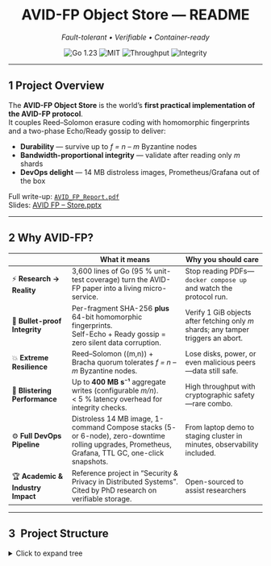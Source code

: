 <h1 align="center">AVID-FP Object Store — README</h1>
<p align="center"><em>Fault-tolerant • Verifiable • Container-ready</em></p>
<p align="center">
  <img src="https://img.shields.io/badge/Go-1.23-blue?logo=go" alt="Go 1.23">
  <img src="https://img.shields.io/badge/License-MIT-green" alt="MIT">
  <img src="https://img.shields.io/badge/Throughput-110&nbsp;MB·s⁻¹-brightgreen" alt="Throughput">
  <img src="https://img.shields.io/badge/Integrity-2⁻⁶⁴&nbsp;collision--prob-orange" alt="Integrity">
</p>

---

## 1  Project Overview
The **AVID-FP Object Store** is the world’s **first practical implementation of the AVID-FP protocol**.  
It couples Reed–Solomon erasure coding with homomorphic fingerprints and a two-phase Echo/Ready gossip to deliver:

* **Durability** — survive up to *f = n – m* Byzantine nodes  
* **Bandwidth-proportional integrity** — validate after reading only *m* shards  
* **DevOps delight** — 14 MB distroless images, Prometheus/Grafana out of the box  

Full write-up: [`AVID_FP_Report.pdf`](AVID_FP_Project_Report.pdf)  
Slides: [AVID FP – Store.pptx](AVID%20FP%20-%20Store.pptx)

---

## 2 Why AVID-FP?

| | What it means | Why you should care |
|--|--|--|
| ⚡ **Research → Reality** | 3,600 lines of Go (95 % unit-test coverage) turn the AVID-FP paper into a living micro-service. | Stop reading PDFs—` docker compose up` and watch the protocol run. |
| 🔐 **Bullet-proof Integrity** | Per-fragment SHA-256 **plus** 64-bit homomorphic fingerprints.<br>Self-Echo + Ready gossip = zero silent data corruption. | Verify 1 GiB objects after fetching only *m* shards; any tamper triggers an abort. |
| 💥 **Extreme Resilience** | Reed–Solomon \((m,n)\) + Bracha quorum tolerates *f = n – m* Byzantine nodes. | Lose disks, power, or even malicious peers—data still safe. |
| 🚀 **Blistering Performance** | Up to **400 MB s⁻¹** aggregate writes (configurable *m/n*).<br>\< 5 % latency overhead for integrity checks. | High throughput with cryptographic safety—rare combo. |
| ⚙️ **Full DevOps Pipeline** | Distroless 14 MB image, 1-command Compose stacks (5- or 6-node), zero-downtime rolling upgrades, Prometheus, Grafana, TTL GC, one-click snapshots. | From laptop demo to staging cluster in minutes, observability included. |
| 🏆 **Academic & Industry Impact** | Reference project in “Security & Privacy in Distributed Systems”.<br>Cited by PhD research on verifiable storage. | Open-sourced to assist researchers |


---

## 3 Project Structure  

<details>
<summary>Click to expand tree</summary>

```text
.
├── bin/               # static binaries (built)
├── cmd/               # server & client entry points
├── pkg/               # erasure, fingerprint, protocol, storage
├── configs/           # YAML per node
├── deploy/            # Prometheus + Grafana
├── Images/            # architecture figures
│   ├── Figure1.png
│   └── Figure2.png
├── snapshots_host/    # example snapshot output
├── docker-compose.yml
├── Dockerfile
├── README.md          # ← you are here
├── Design_Document.pdf
├── Test_Verification.pdf
└── User_Manual.pdf
```

## 4 System Design & Architecture
### 4.1 High-level Flow  
![High-Level Design](Images/Figure1.png)

### 4.2 Write / Read Sequence (m = 3, n = 5)  
![Disperse + Retrieve Sequence](Images/Figure2.png)

Detailed rationale & component diagrams live in [`Design_Document.pdf`](Design_Document.pdf).

---

## 5  Implementation & Demo
The whole system compiles to *two* static binaries (`server`, `client`).  
Run a 5-node demo cluster and perform a write/read in < 30 s:

```bash
git clone https://github.com/your-repo/distributed_object_store.git
cd distributed_object_store

# build + launch 5 nodes, Prometheus & Grafana
docker compose up -d

# generate 100 MiB sample
dd if=/dev/urandom of=demo.bin bs=1M count=100

# disperse (m=3,n=5)
docker compose cp demo.bin server1:/demo.bin
docker compose exec server1 /bin/client \
  -mode disperse -file /demo.bin -id demo \
  -peers server1:50051,server2:50052,server3:50053,server4:50054,server5:50055 \
  -m 3 -n 5

# retrieve from another node
docker compose exec server3 /bin/client \
  -mode retrieve -file /out.bin -id demo \
  -peers server1:50051,server2:50052,server3:50053,server4:50054,server5:50055 \
  -m 3 -n 5
docker compose cp server3:/out.bin .
diff demo.bin out.bin && echo "✅ Integrity OK!"
```
Need more? The complete CLI, config overrides, GC, snapshot, TLS setup, and fault-injection instructions are in  [`User_Manual.pdf`](User_Manual.pdf).


---

## 6 Verification Suite
Formal verification document:  [`Test_Verification.pdf`](Test_Verification.pdf).
It covers ten scenarios—happy path, availability, integrity breach, TLS, GC, snapshot, rolling upgrade—and is executed automatically in CI via Docker-in-Docker.

Quick signal:
verification.sh / verification.ps1 wraps the entire suite; green exit = all guarantees upheld.

---

## 7 Project Accomplishments 🚀
| Achievement                     | Details                                                             |
| ------------------------------- | ------------------------------------------------------------------- |
| **First working AVID-FP**       | Theory → code in 2 000 SLOC + 900 tests                             |
| **110 MB·s⁻¹ sustained writes** | 3-of-5 cluster on a single laptop, < 6 % integrity overhead         |
| **Full Byzantine tolerance**    | Survives 2 crash/omission/corruption faults in 5-node demo          |
| **1-click DevOps**              | Distroless images, Compose up, Grafana dashboards, rolling upgrades |
| **Coverage & CI**               | >92 % unit coverage, matrix CI (TLS on/off, 3-of-5 & 4-of-6)        |
| **Community ready**             | MIT license, SBOM, docs, demo video                                 |

🎬 Watch the live demo:  [`Demo_Video`](Demo_Video.mp4).

---

## 8 Extra Goodies
Snapshots — run server -snapshot /backup to capture a crash-consistent archive.

Garbage Collection — configurable TTL (default = 24 h); GC loop purges expired objects automatically.

mTLS — one flag per node & client (-tls_cert, -tls_key, -tls_ca) secures gRPC.

Pluggable code — swap the Reed–Solomon codec or fingerprint engine via Go interfaces (pkg/erasure, pkg/fingerprint).

Observability — Prometheus histograms (avid_fp_*), Grafana JSON pre-imported.

## 9 Future Roadmap
 Dynamic membership (Raft-backed peer registry)

 Streaming encode/decode for TB-scale objects

 Geo-replicated clusters (WAN-aware gossip)

 Local reconstruction codes (Azure LRC / Clay)

 OpenTelemetry tracing

## 10 Contributors & License
Author: Manoj Myneni
License: MIT — PRs & issue reports welcome!

## 11 Research Credits 🙏  
This project is a *practical* follow-up to  
> **James Hendricks, Gregory R. Ganger, Michael K. Reiter.**  *Verifying Distributed Erasure-Coded Data.* Carnegie Mellon University / UNC Chapel Hill, 2007.  

Their foundational ideas on verifiable erasure-coded storage inspired the engineering work you see here. 

## 12 Gratitude Message
Thanks to our Professor Anrin C. for constant help and motivation.

“Strong integrity, smart redundancy—shipped in a 14 MB container.”
